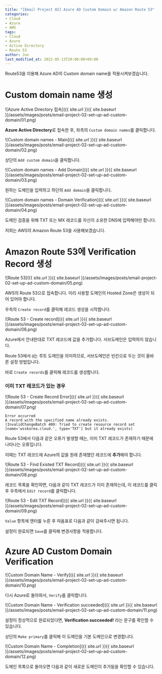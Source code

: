 ```yaml
---
title: "[Email Project 02] Azure AD Custom Domain w/ Amazon Route 53"
categories:
- Cloud
- Azure
- AWS
tags:
- Cloud
- Azure
- Active Directory
- Route 53
author: Jun
last_modified_at: 2022-05-13T20:00:00+09:00
---
```


Route53을 이용해 Azure AD의 Custom domain name을 적용시켜보겠습니다.

# Custom domain name 생성

![Azure Active Directory 접속]({{ site.url }}{{ site.baseurl }}/assets/images/posts/email-project-02-set-up-ad-custom-domain/01.png)

**Azure Active Directory**로 접속한 후, 좌측의 `Custom domain names`를 클릭합니다.

![Custom domain names - Main]({{ site.url }}{{ site.baseurl }}/assets/images/posts/email-project-02-set-up-ad-custom-domain/02.png)

상단의 `Add custom domain`을 클릭합니다.

![Custom domain names - Add Domain]({{ site.url }}{{ site.baseurl }}/assets/images/posts/email-project-02-set-up-ad-custom-domain/03.png)

원하는 도메인을 입력하고 하단의 `Add domain`을 클릭합니다.

![Custom domain names - Domain Verification]({{ site.url }}{{ site.baseurl }}/assets/images/posts/email-project-02-set-up-ad-custom-domain/04.png)

도메인 검증을 위해 TXT 또는 MX 레코드를 자신이 소유한 DNS에 입력해야만 합니다.

저희는 AWS의 Amazon Route 53을 사용해보겠습니다.

# Amazon Route 53에 Verification Record 생성

![Route 53]({{ site.url }}{{ site.baseurl }}/assets/images/posts/email-project-02-set-up-ad-custom-domain/05.png)

AWS의 Route 53으로 접속합니다. 미리 사용할 도메인의 Hosted Zone은 생성이 되어 있어야 합니다.

우측의 `Create record`를 클릭해 레코드 생성을 시작합니다.

![Route 53 - Create record]({{ site.url }}{{ site.baseurl }}/assets/images/posts/email-project-02-set-up-ad-custom-domain/06.png)

Azure에서 안내한대로 TXT 레코드에 값을 추가합니다. 서브도메인은 입력하지 않습니다.

Route 53에서 `@`는 루트 도메인을 의미하므로, 서브도메인은 빈칸으로 두는 것이 올바른 설정 방법입니다.

바로 `Create records`를 클릭해 레코드를 생성합니다.

### 이미 TXT 레코드가 있는 경우

![Route 53 - Create Record Error]({{ site.url }}{{ site.baseurl }}/assets/images/posts/email-project-02-set-up-ad-custom-domain/07.png)

```
Error occurred
A record with the specified name already exists.
(InvalidChangeBatch 400: Tried to create resource record set [name='wsskorea.cloud.', type='TXT'] but it already exists)
```

Route 53에서 다음과 같은 오류가 발생할 때는, 이미 TXT 레코드가 존재하기 때문에 나타나는 오류입니다.

이때는 TXT 레코드에 Azure의 값을 원래 존재했던 레코드에 **추가**해야 합니다.

![Route 53 - Find Existed TXT Record]({{ site.url }}{{ site.baseurl }}/assets/images/posts/email-project-02-set-up-ad-custom-domain/08.png)

레코드 목록을 확인하면, 다음과 같이 TXT 레코드가 이미 존재하는데, 이 레코드를 클릭 후 우측에서 `Edit record`를 클릭합니다.

![Route 53 - Edit TXT Record]({{ site.url }}{{ site.baseurl }}/assets/images/posts/email-project-02-set-up-ad-custom-domain/09.png)

`Value` 항목에 엔터를 누른 후 따옴표로 다음과 같이 감싸주시면 됩니다.

설정이 완료되면 `Save`를 클릭해 변경사항을 적용합니다.

# Azure AD Custom Domain Verification

![Custom Domain Name - Verify]({{ site.url }}{{ site.baseurl }}/assets/images/posts/email-project-02-set-up-ad-custom-domain/10.png)

다시 Azure로 돌아와서, `Verify`를 클릭합니다.

![Custom Domain Name - Verification succeeded]({{ site.url }}{{ site.baseurl }}/assets/images/posts/email-project-02-set-up-ad-custom-domain/11.png)

설정이 정상적으로 완료되었다면, **Verification succeeded!** 라는 문구를 확인할 수 있습니다.

상단의 `Make primary`를 클릭해 이 도메인을 기본 도메인으로 변경합니다.

![Custom Domain Name - Completion]({{ site.url }}{{ site.baseurl }}/assets/images/posts/email-project-02-set-up-ad-custom-domain/12.png)

도메인 목록으로 돌아오면 다음과 같이 새로운 도메인이 추가됨을 확인할 수 있습니다.
